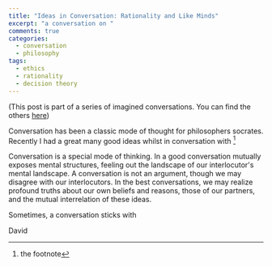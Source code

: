 ```yaml
---
title: "Ideas in Conversation: Rationality and Like Minds"
excerpt: "a conversation on "
comments: true
categories: 
  - conversation
  - philosophy
tags:
  - ethics
  - rationality
  - decision theory
---
```


(This post is part of a series of imagined conversations. You can find the others [here](/categories/#conversation))

Conversation has been a classic mode of thought for philosophers socrates. Recently I had a great many good ideas whilst in conversation with [^1]


Conversation is a special mode of thinking. In a good conversation mutually exposes mental structures, feeling out the landscape of our interlocutor's mental landscape. A conversation is not an argument, though we may disagree with our interlocutors. In the best conversations, we may realize profound truths about our own beliefs and reasons, those of our partners, and the mutual interrelation of these ideas.

Sometimes, a conversation sticks with 

David

[^1]: the footnote